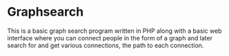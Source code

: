Graphsearch
===========

This is a basic graph search program written in PHP along with a basic web interface where you can connect people in the form of a graph and later search for and get various connections, the path to each connection.
